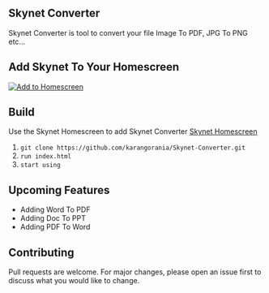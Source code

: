 
## Skynet Converter 

Skynet Converter is tool to convert your file Image To PDF, JPG To PNG etc...

## Add Skynet To Your Homescreen

[![Add to Homescreen](https://img.shields.io/badge/Skynet-Add%20To%20Homescreen-00c65e?logo=skynet&labelColor=0d0d0d)](https://homescreen.hns.siasky.net/#/skylink/_Anmm-2LQVkyubm0_y9wXWHxHjVywZvfsNAn0s2nDxbqlA)

## Build

Use the Skynet Homescreen to add Skynet Converter [Skynet Homescreen](https://homescreen.hns.siasky.net/#/)

1. `git clone https://github.com/karangorania/Skynet-Converter.git`
2. `run index.html`
3. `start using`


## Upcoming Features
- Adding Word To PDF
- Adding Doc To PPT
- Adding PDF To Word


## Contributing
Pull requests are welcome. For major changes, please open an issue first to discuss what you would like to change.


